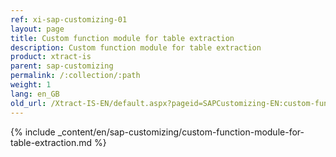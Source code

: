 ```yaml
---
ref: xi-sap-customizing-01
layout: page
title: Custom function module for table extraction
description: Custom function module for table extraction
product: xtract-is
parent: sap-customizing
permalink: /:collection/:path
weight: 1
lang: en_GB
old_url: /Xtract-IS-EN/default.aspx?pageid=SAPCustomizing-EN:custom-function-module-for-table-compression
---
```

{% include _content/en/sap-customizing/custom-function-module-for-table-extraction.md  %}